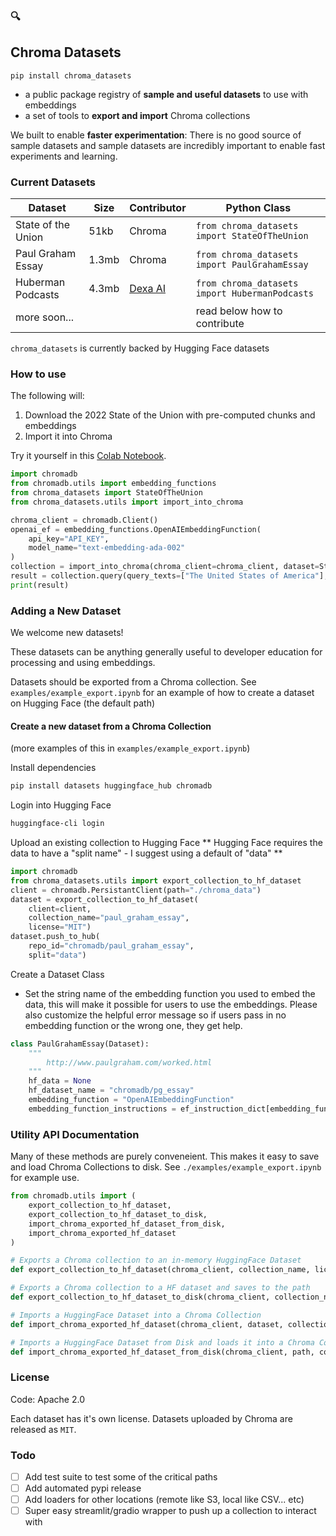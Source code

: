### 🔍
## Chroma Datasets 

```
pip install chroma_datasets
```

- a public package registry of **sample and useful datasets** to use with embeddings
- a set of tools to **export and import** Chroma collections

We built to enable **faster experimentation**: There is no good source of sample datasets and sample datasets are incredibly important to enable fast experiments and learning.



### Current Datasets
| Dataset                | Size              | Contributor            | Python Class                   |
|------------------------|-------------------|------------------------|--------------------------------|
| State of the Union     | 51kb               | Chroma        | `from chroma_datasets import StateOfTheUnion` |
| Paul Graham Essay      | 1.3mb               | Chroma        | `from chroma_datasets import PaulGrahamEssay` |
| Huberman Podcasts | 4.3mb | [Dexa AI](https://dexa.ai/) | `from chroma_datasets import HubermanPodcasts` 
| more soon... | | | read below how to contribute
 
`chroma_datasets` is currently backed by Hugging Face datasets

### How to use

The following will:
1. Download the 2022 State of the Union with pre-computed chunks and embeddings
2. Import it into Chroma

Try it yourself in this [Colab Notebook](https://githubtocolab.com/chroma-core/chroma_datasets/blob/master/examples/super_simple.ipynb).

```python
import chromadb
from chromadb.utils import embedding_functions
from chroma_datasets import StateOfTheUnion
from chroma_datasets.utils import import_into_chroma

chroma_client = chromadb.Client()
openai_ef = embedding_functions.OpenAIEmbeddingFunction(
    api_key="API_KEY",
    model_name="text-embedding-ada-002"
)
collection = import_into_chroma(chroma_client=chroma_client, dataset=StateOfTheUnion, embedding_function=openai_ef)
result = collection.query(query_texts=["The United States of America"], n_results=1)
print(result)
```

### Adding a New Dataset

We welcome new datasets! 

These datasets can be anything generally useful to developer education for processing and using embeddings. 

Datasets should be exported from a Chroma collection. See `examples/example_export.ipynb` for an example of how to create a dataset on Hugging Face (the default path)

#### Create a new dataset from a Chroma Collection

(more examples of this in `examples/example_export.ipynb`)

Install dependencies
```sh
pip install datasets huggingface_hub chromadb
```

Login into Hugging Face
```sh
huggingface-cli login
```

Upload an existing collection to Hugging Face
** Hugging Face requires the data to have a "split name" - I suggest using a default of "data" **
```python
import chromadb
from chroma_datasets.utils import export_collection_to_hf_dataset
client = chromadb.PersistantClient(path="./chroma_data")
dataset = export_collection_to_hf_dataset(
    client=client, 
    collection_name="paul_graham_essay", 
    license="MIT")
dataset.push_to_hub(
    repo_id="chromadb/paul_graham_essay", 
    split="data")
```

Create a Dataset Class
- Set the string name of the embedding function you used to embed the data, this will make it possible for users to use the embeddings. Please also customize the helpful error message so if users pass in no embedding function or the wrong one, they get help.
```python
class PaulGrahamEssay(Dataset):
    """
        http://www.paulgraham.com/worked.html
    """
    hf_data = None
    hf_dataset_name = "chromadb/pg_essay"
    embedding_function = "OpenAIEmbeddingFunction"
    embedding_function_instructions = ef_instruction_dict[embedding_function]
```

### Utility API Documentation

Many of these methods are purely conveneient. This makes it easy to save and load Chroma Collections to disk. See `./examples/example_export.ipynb` for example use.

```python
from chromadb.utils import (
    export_collection_to_hf_dataset,
    export_collection_to_hf_dataset_to_disk,
    import_chroma_exported_hf_dataset_from_disk,
    import_chroma_exported_hf_dataset
)

# Exports a Chroma collection to an in-memory HuggingFace Dataset
def export_collection_to_hf_dataset(chroma_client, collection_name, license="MIT"):

# Exports a Chroma collection to a HF dataset and saves to the path
def export_collection_to_hf_dataset_to_disk(chroma_client, collection_name, path, license="MIT"):

# Imports a HuggingFace Dataset into a Chroma Collection
def import_chroma_exported_hf_dataset(chroma_client, dataset, collection_name, embedding_function=None):

# Imports a HuggingFace Dataset from Disk and loads it into a Chroma Collection
def import_chroma_exported_hf_dataset_from_disk(chroma_client, path, collection_name, embedding_function=None):

```

### License
Code: Apache 2.0

Each dataset has it's own license. Datasets uploaded by Chroma are released as `MIT`.

### Todo

- [ ] Add test suite to test some of the critical paths
- [ ] Add automated pypi release
- [ ] Add loaders for other locations (remote like S3, local like CSV... etc)
- [ ] Super easy streamlit/gradio wrapper to push up a collection to interact with
